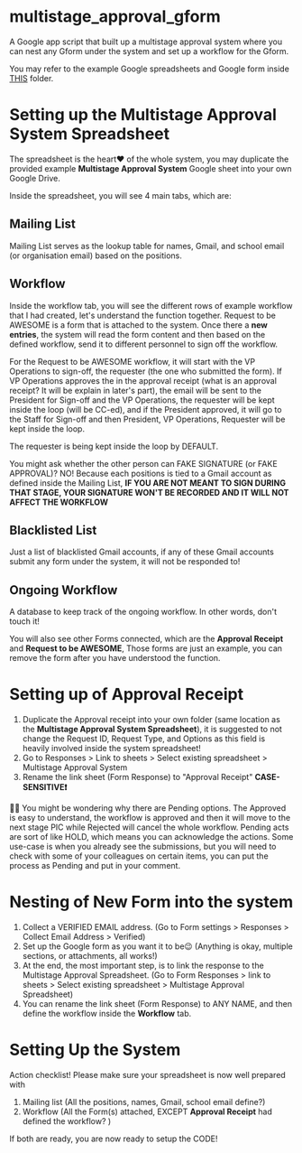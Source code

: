 # multistage_approval_gform
A Google app script that built up a multistage approval system where you can nest any Gform under the system and set up a workflow for the Gform. 

You may refer to the example Google spreadsheets and Google form inside [THIS](https://drive.google.com/drive/folders/1Obo61L_kHTIPymv0amOcTFkgqGQjkgMl?usp=sharing) folder.

# Setting up the Multistage Approval System Spreadsheet
The spreadsheet is the heart❤ of the whole system, you may duplicate the provided example **Multistage Approval System** Google sheet into your own Google Drive. 

Inside the spreadsheet, you will see 4 main tabs, which are:

## Mailing List
Mailing List serves as the lookup table for names, Gmail, and school email (or organisation email) based on the positions.

## Workflow
Inside the workflow tab, you will see the different rows of example workflow that I had created, let's understand the function together. 
Request to be AWESOME is a form that is attached to the system. Once there a **new entries**, the system will read the form content and then based on the defined workflow, send it to different personnel to sign off the workflow. 

For the Request to be AWESOME workflow, it will start with the VP Operations to sign-off, the requester (the one who submitted the form). If VP Operations approves the in the approval receipt (what is an approval receipt? It will be explain in later's part), the email will be sent to the President for Sign-off and the VP Operations, the requester will be kept inside the loop (will be CC-ed), and if the President approved, it will go to the Staff for Sign-off and then President, VP Operations, Requester will be kept inside the loop. 

The requester is being kept inside the loop by DEFAULT. 

You might ask whether the other person can FAKE SIGNATURE (or FAKE APPROVAL)? NO! Because each positions is tied to a Gmail account as defined inside the Mailing List, **IF YOU ARE NOT MEANT TO SIGN DURING THAT STAGE, YOUR SIGNATURE WON'T BE RECORDED AND IT WILL NOT AFFECT THE WORKFLOW**

## Blacklisted List
Just a list of blacklisted Gmail accounts, if any of these Gmail accounts submit any form under the system, it will not be responded to!

## Ongoing Workflow
A database to keep track of the ongoing workflow. In other words, don't touch it!

You will also see other Forms connected, which are the **Approval Receipt** and **Request to be AWESOME**, Those forms are just an example, you can remove the form after you have understood the function.

# Setting up of Approval Receipt
1. Duplicate the Approval receipt into your own folder (same location as the **Multistage Approval System Spreadsheet**), it is suggested to not change the Request ID, Request Type, and Options as this field is heavily involved inside the system spreadsheet!
2. Go to Responses > Link to sheets > Select existing spreadsheet > Multistage Approval System
3. Rename the link sheet (Form Response) to "Approval Receipt" **CASE-SENSITIVE❗️**

👍🏻 You might be wondering why there are Pending options. The Approved is easy to understand, the workflow is approved and then it will move to the next stage PIC while Rejected will cancel the whole workflow. Pending acts are sort of like HOLD, which means you can acknowledge the actions. Some use-case is when you already see the submissions, but you will need to check with some of your colleagues on certain items, you can put the process as Pending and put in your comment.

# Nesting of New Form into the system
1. Collect a VERIFIED EMAIL address. (Go to Form settings > Responses > Collect Email Address > Verified)
2. Set up the Google form as you want it to be😉 (Anything is okay, multiple sections, or attachments, all works!)
3. At the end, the most important step, is to link the response to the Multistage Approval Spreadsheet. (Go to Form Responses > link to sheets > Select existing spreadsheet > Multistage Approval Spreadsheet)
4. You can rename the link sheet (Form Response) to ANY NAME, and then define the workflow inside the **Workflow** tab.

# Setting Up the System
Action checklist! Please make sure your spreadsheet is now well prepared with
1. Mailing list (All the positions, names, Gmail, school email define?)
2. Workflow (All the Form(s) attached, EXCEPT **Approval Receipt** had defined the workflow? )

If both are ready, you are now ready to setup the CODE!
